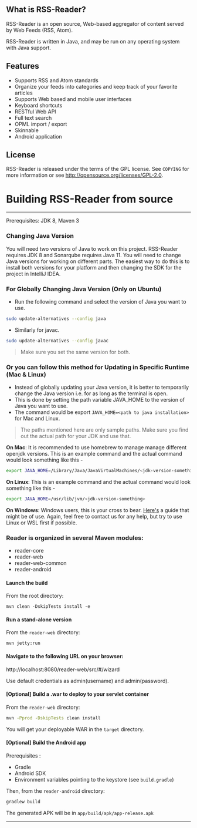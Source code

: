 What is RSS-Reader?
---------------

RSS-Reader is an open source, Web-based aggregator of content served by Web Feeds (RSS, Atom).

RSS-Reader is written in Java, and may be run on any operating system with Java support.

Features
--------


- Supports RSS and Atom standards
- Organize your feeds into categories and keep track of your favorite articles
- Supports Web based and mobile user interfaces
- Keyboard shortcuts
- RESTful Web API
- Full text search
- OPML import / export
- Skinnable
- Android application

License
-------

RSS-Reader is released under the terms of the GPL license. See `COPYING` for more
information or see <http://opensource.org/licenses/GPL-2.0>.

<!-- How to run
------------------------------------

RSS-Reader is packaged in several convenient formats. You can download an installer for your system on the [Download Page](https://www.sismics.com/reader/#!/download).

If you use Docker, you can try Reader easily with the following command :

    docker-compose -p reader -f reader-distribution-docker/docker-compose.yml up -->

# Building RSS-Reader from source
------------------------------------

Prerequisites: JDK 8, Maven 3

### Changing Java Version
You will need two versions of Java to work on this project. RSS-Reader requires JDK 8 and Sonarqube requires Java 11. You will need to change Java versions for working on different parts. The easiest way to do this is to install both versions for your platform and then changing the SDK for the project in IntelliJ IDEA. 

### For Globally Changing Java Version (Only on Ubuntu)
* Run the following command and select the version of Java you want to use.

```bash
sudo update-alternatives --config java
```
* Similarly for javac.

```bash
sudo update-alternatives --config javac
```
> Make sure you set the same version for both.

### Or you can follow this method for Updating in Specific Runtime (Mac & Linux)
* Instead of globally updating your Java version, it is better to temporarily change the Java version i.e. for as long as the terminal is open.
* This is done by setting the path variable JAVA_HOME to the version of Java you want to use.
* The command would be export `JAVA_HOME=<path to java installation>` for Mac and Linux.

> The paths mentioned here are only sample paths. Make sure you find out the actual path for your JDK and use that.

**On Mac**:
It is recommended to use homebrew to manage manage different openjdk versions. This is an example command and the actual command would look something like this -

```bash 
export JAVA_HOME=/Library/Java/JavaVirtualMachines/<jdk-version-something>/Contents/Home/
```

**On Linux**:
This is an example command and the actual command would look something like this -

```bash 
export JAVA_HOME=/usr/lib/jvm/<jdk-version-something>
```

**On Windows**:
Windows users, this is your cross to bear. [Here's](https://confluence.atlassian.com/doc/setting-the-java_home-variable-in-windows-8895.html) a guide that might be of use. Again, feel free to contact us for any help, but try to use Linux or WSL first if possible. 

### Reader is organized in several Maven modules:

  - reader-core
  - reader-web
  - reader-web-common
  - reader-android

<!-- First off, clone the repository: `git clone git@github.com:Meghanatedla/RSS-Reader.git` or download the sources from GitHub. -->

#### Launch the build

From the root directory:

    mvn clean -DskipTests install -e

#### Run a stand-alone version

From the `reader-web` directory:

    mvn jetty:run

#### Navigate to the following URL on your browser:

http://localhost:8080/reader-web/src/#/wizard

Use default credentials as admin(username) and admin(password).

#### [Optional] Build a .war to deploy to your servlet container

From the `reader-web` directory:

```bash
mvn -Pprod -DskipTests clean install
```

You will get your deployable WAR in the `target` directory.

#### [Optional] Build the Android app

Prerequisites :
  - Gradle
  - Android SDK
  - Environment variables pointing to the keystore (see `build.gradle`)

Then, from the `reader-android` directory:

```bash 
gradlew build
```
    
The generated APK will be in `app/build/apk/app-release.apk`

---
